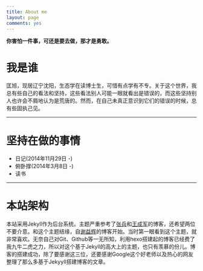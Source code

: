 ```yaml
---
title: About me
layout: page
comments: yes
---
```



**你害怕一件事，可还是要去做，那才是勇敢。** 
                           
# 我是谁

匡旭，现居辽宁沈阳，生态学在读博士生，可惜有点学有不专。关于这个世界，我总有些自己的看法和坚持，这些看法别人可能一眼就看出是错误的，而这些坚持别人也许会不屑地认为是荒唐的。然而，在自己未真正意识到它们的错误的时候，总有些固执己见。

----------------------------------

# 坚持在做的事情

* 日记(2014年11月29日 -)
* 俯卧撑(2014年3月8日 -)
* 读书

--------------------------------------------------

# 本站架构

本站采用Jekyll作为后台系统。主题严重参考了[张兵](http://spatial-r.com)和[王成军](http://chengjun.github.io/)的博客，还希望两位不要介意。和这个主题结缘，自[谢益辉](http://yihui.name/)的博客开始。当时第一眼看到这个主题，就非常喜欢。无奈自己对Git、Github等一无所知，利用hexo搭建起的博客已经费了我九牛二虎之力，所以对这个基于Jekyll的高大上的主题，也只有羡慕的份儿。博客的搭建成功，除了要感谢这三位，还要感谢Google这个好老师以及热心的网友整理了那么多基于Jekyyll搭建博客的文章。
